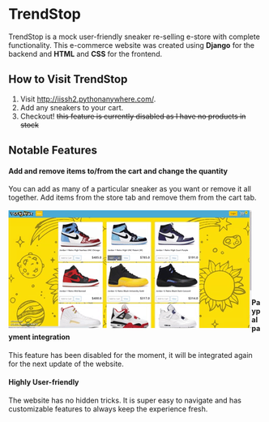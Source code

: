 # TrendStop

TrendStop is a mock user-friendly sneaker re-selling e-store with complete functionality. This e-commerce website was created using **Django** for the backend and **HTML** and **CSS** for the frontend.

## How to Visit TrendStop
1. Visit http://iissh2.pythonanywhere.com/.
2. Add any sneakers to your cart.
3. Checkout! ~~this feature is currently disabled as I have no products in stock~~

## Notable Features
#### Add and remove items to/from the cart and change the quantity
You can add as many of a particular sneaker as you want or remove it all together. Add items from the store tab and remove them from the cart tab. <br/><br/>
<img align="left" src="addremove.gif" />
<br/><br/><br/><br/><br/><br/><br/><br/><br/>
#### Paypal payment integration
This feature has been disabled for the moment, it will be integrated again for the next update of the website.

#### Highly User-friendly
The website has no hidden tricks. It is super easy to navigate and has customizable features to always keep the experience fresh.

